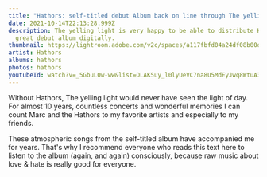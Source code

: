 ```yaml
---
title: "Hathors: self-titled debut Album back on line through The yelling light"
date: 2021-10-14T22:13:28.999Z
description: The yelling light is very happy to be able to distribute Hathors'
  great debut album digitally.
thumbnail: https://lightroom.adobe.com/v2c/spaces/a117fbfd04a24df08b00dc7343422215/assets/5aff9652f4540936d4d6fa45c63293f0/revisions/b1deb3bf67124c908b35005fe6e1b922/renditions/d4a8a123a9f0bd144e65c8dee83e6087
artist: Hathors
albums: hathors
photos: hathors
youtubeId: watch?v=_5GbuL0w-ww&list=OLAK5uy_l0lyUeVC7na8U5MdEyJwq8WtuA3iCFYMs
---
```

Without Hathors, The yelling light would never have seen the light of day. For almost 10 years, countless concerts and wonderful memories I can count Marc and the Hathors to my favorite artists and especially to my friends. 



These atmospheric songs from the self-titled album have accompanied me for years.  That's why I recommend everyone who reads this text here to listen to the album (again, and again) consciously, because raw music about love & hate is really good for everyone.